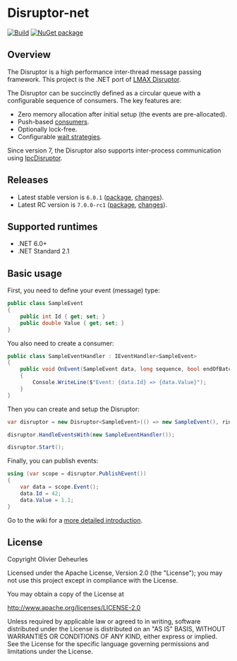 # Disruptor-net

[![Build](https://github.com/Disruptor-net/Disruptor-net/actions/workflows/build.yml/badge.svg?branch=master)](https://github.com/disruptor-net/Disruptor-net/actions?query=branch%3Amaster+workflow%3ABuild++)
[![NuGet package](https://img.shields.io/nuget/v/Disruptor.svg?logo=NuGet)](https://www.nuget.org/packages/Disruptor)

## Overview

The Disruptor is a high performance inter-thread message passing framework. This project is the .NET port of [LMAX Disruptor](https://github.com/LMAX-Exchange/disruptor).

The Disruptor can be succinctly defined as a circular queue with a configurable sequence of consumers. The key features are:
- Zero memory allocation after initial setup (the events are pre-allocated).
- Push-based [consumers](https://github.com/disruptor-net/Disruptor-net/wiki/Event-Handlers).
- Optionally lock-free.
- Configurable [wait strategies](https://github.com/disruptor-net/Disruptor-net/wiki/Wait-Strategies).

Since version 7, the Disruptor also supports inter-process communication using [IpcDisruptor](https://github.com/disruptor-net/Disruptor-net/wiki/IpcDisruptor).

## Releases

- Latest stable version is `6.0.1` ([package](https://www.nuget.org/packages/Disruptor/6.0.1), [changes](https://github.com/disruptor-net/Disruptor-net/releases?q=6.*&expanded=true)).
- Latest RC version is `7.0.0-rc1` ([package](https://www.nuget.org/packages/Disruptor/7.0.0-rc1), [changes](https://github.com/disruptor-net/Disruptor-net/releases/tag/7.0.0-rc1)).

## Supported runtimes

- .NET 6.0+
- .NET Standard 2.1

## Basic usage

First, you need to define your event (message) type:
```cs
public class SampleEvent
{
    public int Id { get; set; }
    public double Value { get; set; }
}
```

You also need to create a consumer:
```cs
public class SampleEventHandler : IEventHandler<SampleEvent>
{
    public void OnEvent(SampleEvent data, long sequence, bool endOfBatch)
    {
        Console.WriteLine($"Event: {data.Id} => {data.Value}");
    }
}
```

Then you can create and setup the Disruptor:
```cs
var disruptor = new Disruptor<SampleEvent>(() => new SampleEvent(), ringBufferSize: 1024);

disruptor.HandleEventsWith(new SampleEventHandler());

disruptor.Start();
```

Finally, you can publish events:
```cs
using (var scope = disruptor.PublishEvent())
{
    var data = scope.Event();
    data.Id = 42;
    data.Value = 1.1;
}
```

Go to the wiki for a [more detailed introduction](https://github.com/disruptor-net/Disruptor-net/wiki/Getting-Started).

## License

Copyright Olivier Deheurles

Licensed under the Apache License, Version 2.0 (the "License"); you may not use this project except in compliance with the License.

You may obtain a copy of the License at

http://www.apache.org/licenses/LICENSE-2.0

Unless required by applicable law or agreed to in writing, software
distributed under the License is distributed on an "AS IS" BASIS,
WITHOUT WARRANTIES OR CONDITIONS OF ANY KIND, either express or implied.
See the License for the specific language governing permissions and
limitations under the License.
